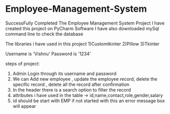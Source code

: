 # Employee-Management-System
SuccessFully Completed The Employee Management System Project
I have created this project on PyCharm Software
I have also downloaded mySql command line to check the database

The libraries i have used in this project
1)Customtkinter
2)Pillow
3)Tkinter

Username is 'Vishnu'
Password is '1234'

steps of project:
1) Admin Login through its username and password
2) We can Add new employee , update the employee record, delete the specific record , delete all the record after confirmation
3) In the header there is a search option to filter the record
4) attributes i have used in the table -> id,name,contact,role,gender,salary
5) id should be start with EMP if not started with this an error message box will appear

   
